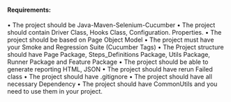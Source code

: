 #### Requirements:
•	The project should be Java-Maven-Selenium-Cucumber
•	The project should contain Driver Class, Hooks Class, Configuration. Properties.
•	The project should be based on Page Object Model
•	The project must have your Smoke and Regression Suite (Cucumber Tags)
•	The Project structure should have Page Package, Steps_Definitions Package, Utils Package, Runner Package and Feature Package
•	The project should be able to generate reporting HTML, JSON
•	The project should have rerun Failed class
•	The project should have .gitignore
•	The project should have all necessary Dependency
•	The project should have CommonUtils and you need to use them in your project.